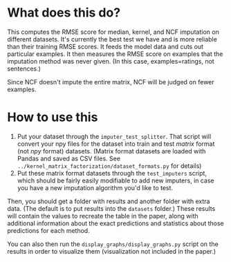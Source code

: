 # What does this do?
This computes the RMSE score for median, kernel, and NCF imputation on different datasets.
It's currently the best test we have and is more reliable than their training RMSE scores.
It feeds the model data and cuts out particular examples.
It then measures the RMSE score on examples that the imputation method was never given.
(In this case, examples=ratings, not sentences.)

Since NCF doesn't impute the entire matrix, NCF will be judged on fewer examples.

# How to use this
1. Put your dataset through the `imputer_test_splitter`. That script will convert your npy files for the dataset into train and test _matrix_ format (not _npy_ format) datasets. (Matrix format datasets are loaded with Pandas and saved as CSV files. See `../kernel_matrix_factorization/dataset_formats.py` for details)
2. Put these matrix format datasets through the `test_imputers` script, which should be fairly easily modifiable to add new imputers, in case you have a new imputation algorithm you'd like to test.


Then, you should get a folder with results and another folder with extra data. (The default is to put results into the `datasets` folder.) These results will contain the values to recreate the table in the paper, along with additional information about the exact predictions and statistics about those predictions for each method.

You can also then run the `display_graphs/display_graphs.py` script on the results in order to visualize them (visualization not included in the paper.)
